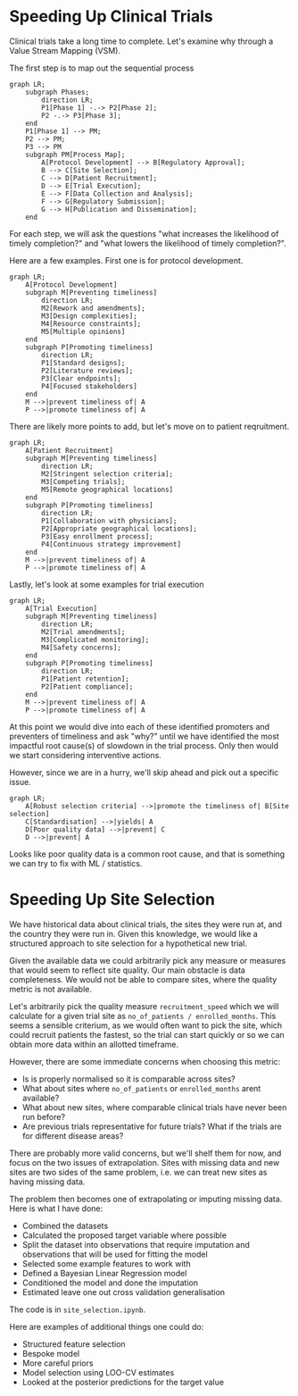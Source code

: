 # Speeding Up Clinical Trials
Clinical trials take a long time to complete. Let's examine why through a Value Stream Mapping (VSM).

The first step is to map out the sequential process

```mermaid
graph LR;
    subgraph Phases;
        direction LR;
        P1[Phase 1] -.-> P2[Phase 2];
        P2 -.-> P3[Phase 3];
    end
    P1[Phase 1] --> PM;
    P2 --> PM;
    P3 --> PM
    subgraph PM[Process Map];
        A[Protocol Development] --> B[Regulatory Approval];
        B --> C[Site Selection];
        C --> D[Patient Recruitment];
        D --> E[Trial Execution];
        E --> F[Data Collection and Analysis];
        F --> G[Regulatory Submission];
        G --> H[Publication and Dissemination];
    end
```

For each step, we will ask the questions "what increases the likelihood of timely completion?" and "what lowers the likelihood of timely completion?".

Here are a few examples. First one is for protocol development.

```mermaid
graph LR;
    A[Protocol Development]
    subgraph M[Preventing timeliness]
        direction LR;
        M2[Rework and amendments];
        M3[Design complexities];
        M4[Resource constraints];
        M5[Multiple opinions]
    end
    subgraph P[Promoting timeliness]
        direction LR;
        P1[Standard designs];
        P2[Literature reviews];
        P3[Clear endpoints];
        P4[Focused stakeholders]
    end
    M -->|prevent timeliness of| A
    P -->|promote timeliness of| A
```

There are likely more points to add, but let's move on to patient reqruitment.

```mermaid
graph LR;
    A[Patient Recruitment]
    subgraph M[Preventing timeliness]
        direction LR;
        M2[Stringent selection criteria];
        M3[Competing trials];
        M5[Remote geographical locations]
    end
    subgraph P[Promoting timeliness]
        direction LR;
        P1[Collaboration with physicians];
        P2[Appropriate geographical locations];
        P3[Easy enrollment process];
        P4[Continuous strategy improvement]
    end
    M -->|prevent timeliness of| A
    P -->|promote timeliness of| A
```

Lastly, let's look at some examples for trial execution

```mermaid
graph LR;
    A[Trial Execution]
    subgraph M[Preventing timeliness]
        direction LR;
        M2[Trial amendments];
        M3[Complicated monitoring];
        M4[Safety concerns];
    end
    subgraph P[Promoting timeliness]
        direction LR;
        P1[Patient retention];
        P2[Patient compliance];
    end
    M -->|prevent timeliness of| A
    P -->|promote timeliness of| A
```

At this point we would dive into each of these identified promoters and preventers of timeliness and ask "why?" until we have identified the most impactful root cause(s) of slowdown in the trial process. Only then would we start considering interventive actions.

However, since we are in a hurry, we'll skip ahead and pick out a specific issue.

```mermaid
graph LR;
    A[Robust selection criteria] -->|promote the timeliness of| B[Site selection]    
    C[Standardisation] -->|yields| A
    D[Poor quality data] -->|prevent| C
    D -->|prevent| A
```

Looks like poor quality data is a common root cause, and that is something we can try to fix with ML / statistics.

# Speeding Up Site Selection

We have historical data about clinical trials, the sites they were run at, and the country they were run in. Given this knowledge, we would like a structured approach to site selection for a hypothetical new trial.

Given the available data we could arbitrarily pick any measure or measures that would seem to reflect site quality. Our main obstacle is data completeness. We would not be able to compare sites, where the quality metric is not available.

Let's arbitrarily pick the quality measure `recruitment_speed` which we will calculate for a given trial site as `no_of_patients / enrolled_months`. This seems a sensible criterium, as we would often want to pick the site, which could recruit patients the fastest, so the trial can start quickly or so we can obtain more data within an allotted timeframe.

However, there are some immediate concerns when choosing this metric:
- Is is properly normalised so it is comparable across sites?
- What about sites where `no_of_patients` or `enrolled_months` arent available?
- What about new sites, where comparable clinical trials have never been run before?
- Are previous trials representative for future trials? What if the trials are for different disease areas?

There are probably more valid concerns, but we'll shelf them for now, and focus on the two issues of extrapolation. Sites with missing data and new sites are two sides of the same problem, i.e. we can treat new sites as having missing data.

The problem then becomes one of extrapolating or imputing missing data. Here is what I have done:
 - Combined the datasets
 - Calculated the proposed target variable where possible
 - Split the dataset into observations that require imputation and observations that will be used for fitting the model
 - Selected some example features to work with
 - Defined a Bayesian Linear Regression model
 - Conditioned the model and done the imputation
 - Estimated leave one out cross validation generalisation

 The code is in `site_selection.ipynb`.

 Here are examples of additional things one could do:
  - Structured feature selection
  - Bespoke model
  - More careful priors
  - Model selection using LOO-CV estimates
  - Looked at the posterior predictions for the target value
